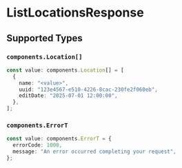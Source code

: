 # ListLocationsResponse


## Supported Types

### `components.Location[]`

```typescript
const value: components.Location[] = [
  {
    name: "<value>",
    uuid: "123e4567-e510-4226-8cac-230fe2f060eb",
    editDate: "2025-07-01 12:00:00",
  },
];
```

### `components.ErrorT`

```typescript
const value: components.ErrorT = {
  errorCode: 1000,
  message: "An error occurred completing your request",
};
```

